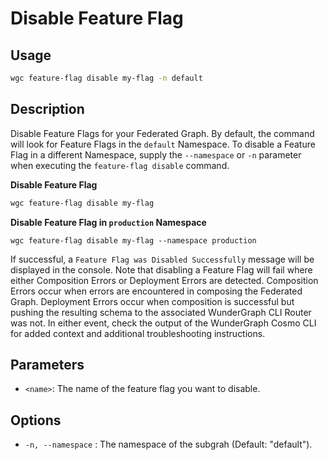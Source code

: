 # Disable Feature Flag

## Usage

```bash
wgc feature-flag disable my-flag -n default
```

## Description

Disable Feature Flags for your Federated Graph. By default, the command will look for Feature Flags in the `default` Namespace. To disable a Feature Flag in a different Namespace, supply the `--namespace` or `-n` parameter when executing the `feature-flag disable` command.

**Disable Feature Flag**&#x20;

```sh
wgc feature-flag disable my-flag
```

**Disable Feature Flag  in `production` Namespace**

```shell
wgc feature-flag disable my-flag --namespace production
```

If successful, a `Feature Flag was Disabled Successfully` message will be displayed in the console. Note that disabling a Feature Flag will fail where either Composition Errors or Deployment Errors are detected. Composition Errors occur when errors are encountered in composing the Federated Graph. Deployment Errors occur when composition is successful but pushing the resulting schema to the associated WunderGraph CLI Router was not. In either event, check the output of the WunderGraph Cosmo CLI for added context and additional troubleshooting instructions.

## Parameters

* `<name>`: The name of the feature flag you want to disable.

## Options

* `-n, --namespace` : The namespace of the subgrah (Default: "default").
